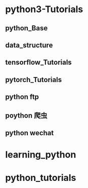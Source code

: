 # python3-Tutorials

## python_Base
## data_structure
## tensorflow_Tutorials
## pytorch_Tutorials
## python ftp
## poython 爬虫
## python wechat
# learning_python
# python_tutorials
